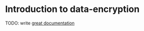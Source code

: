 # Introduction to data-encryption

TODO: write [great documentation](http://jacobian.org/writing/what-to-write/)
